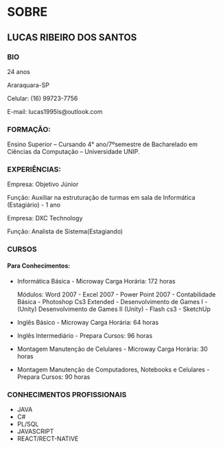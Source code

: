 # SOBRE

<h2>LUCAS RIBEIRO DOS SANTOS</h2>
<h3>BIO</h3>
<p>24 anos </p>
<p>Araraquara-SP</p>
<p>Celular: (16) 99723-7756 </p>
<p>E-mail: lucas1995ls@outlook.com</p>

<h3>FORMAÇÃO:</h3>
<p>Ensino Superior – Cursando 4° ano/7ºsemestre de Bacharelado em Ciências da Computação – Universidade UNIP.</p>

<h3>EXPERIÊNCIAS:</h3>
<p>Empresa: Objetivo Júnior</p>
<p>Função: Auxiliar na estruturação de turmas em sala de Informática (Estagiário) - 1 ano</p>
<p></p>
<p>Empresa: DXC Technology</p>
<p>Função: Analista de Sistema(Estagiando)</p>

<h3>CURSOS</h3>
<h4>Para Conhecimentos:</h4>
<ul>
  <li> Informática Básica - Microway Carga Horária: 172 horas</li>
  <p> Módulos: Word 2007 - Excel 2007 - Power Point 2007 - Contabilidade Básica - 
      Photoshop Cs3 Extended - Desenvolvimento de Games I - (Unity) 
      Desenvolvimento de Games II (Unity) - Flash cs3 - SketchUp</p>
  <li><p>Inglês Básico - Microway Carga Horária: 64 horas</p></li>
  <li><p>Inglês Intermediário - Prepara Cursos: 96 horas</p></li>
  <li><p>Montagem Manutenção de Celulares - Microway Carga Horária: 30 horas</p></li>
  <li><p>Montagem Manutenção de Computadores, Notebooks e Celulares - Prepara Cursos: 90 horas</p></li>
</ul>
<h3>CONHECIMENTOS PROFISSIONAIS </h3>
  <ul>
    <li>JAVA</li>
    <li>C#</li>
    <li>PL/SQL</li>
    <li>JAVASCRIPT</li>
    <li>REACT/RECT-NATIVE</li>
  </ul>
    
    
